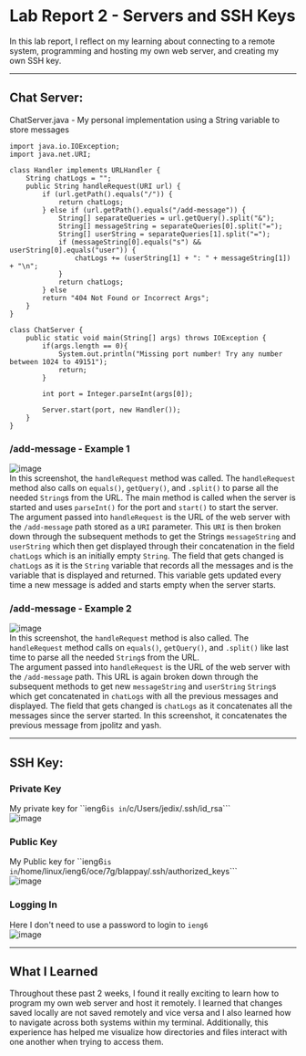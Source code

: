 # **Lab Report 2 - Servers and SSH Keys**   
In this lab report, I reflect on my learning about connecting to a remote system, programming and hosting my own web server, and creating my own SSH key.   

---

## Chat Server:   
ChatServer.java - My personal implementation using a String variable to store messages   
```
import java.io.IOException;
import java.net.URI;

class Handler implements URLHandler {
    String chatLogs = "";
    public String handleRequest(URI url) {
        if (url.getPath().equals("/")) {
            return chatLogs;
        } else if (url.getPath().equals("/add-message")) {
            String[] separateQueries = url.getQuery().split("&");
            String[] messageString = separateQueries[0].split("=");
            String[] userString = separateQueries[1].split("=");
            if (messageString[0].equals("s") && userString[0].equals("user")) {
                chatLogs += (userString[1] + ": " + messageString[1]) + "\n";
            }
            return chatLogs;
        } else
        return "404 Not Found or Incorrect Args";
    }
}

class ChatServer {
    public static void main(String[] args) throws IOException {
        if(args.length == 0){
            System.out.println("Missing port number! Try any number between 1024 to 49151");
            return;
        }

        int port = Integer.parseInt(args[0]);

        Server.start(port, new Handler());
    }
}

```

### /add-message - Example 1   
![image](https://github.com/bl-CSE15L/cse15l-lab-reports/assets/156377155/34421475-bfa2-4fd7-b461-54803c002da6)   
In this screenshot, the ```handleRequest``` method was called. The ```handleRequest``` method also calls on ```equals()```, ```getQuery()```, and ```.split()``` to parse all the needed ```String```s from the URL. The main method is called when the server is started and uses ```parseInt()``` for the port and ```start()``` to start the server.   
The argument passed into ```handleRequest``` is the URL of the web server with the ```/add-message``` path stored as a ```URI``` parameter. This ```URI``` is then broken down through the subsequent methods to get the Strings ```messageString``` and ```userString``` which then get displayed through their concatenation in the field ```chatLogs``` which is an initially empty ```String```.
The field that gets changed is ```chatLogs``` as it is the ```String``` variable that records all the messages and is the variable that is displayed and returned. This variable gets updated every time a new message is added and starts empty when the server starts.   

### /add-message - Example 2   
![image](https://github.com/bl-CSE15L/cse15l-lab-reports/assets/156377155/1fd3cd1d-d197-4534-8aec-969f9b385aa1)   
In this screenshot, the ```handleRequest``` method is also called. The ```handleRequest``` method calls on ```equals()```, ```getQuery()```, and ```.split()``` like last time to parse all the needed ```String```s from the URL.  
The argument passed into ```handleRequest``` is the URL of the web server with the ```/add-message``` path. This URL is again broken down through the subsequent methods to get new ```messageString``` and ```userString``` ```String```s which get concatenated in ```chatLogs``` with all the previous messages and displayed.
The field that gets changed is ```chatLogs``` as it concatenates all the messages since the server started. In this screenshot, it concatenates the previous message from jpolitz and yash.

---
## SSH Key:   

### Private Key   
My private key for ``ieng6``` is in ```/c/Users/jedix/.ssh/id_rsa```   
![image](https://github.com/bl-CSE15L/cse15l-lab-reports/assets/156377155/af5adf62-b61d-4aee-b727-18657a07f5c9)

### Public Key   
My Public key for ``ieng6``` is in ```/home/linux/ieng6/oce/7g/blappay/.ssh/authorized_keys```   
![image](https://github.com/bl-CSE15L/cse15l-lab-reports/assets/156377155/0512beb1-ee1b-414f-a4c9-0c8c92d9cc5e)

### Logging In
Here I don't need to use a password to login to ```ieng6```   
![image](https://github.com/bl-CSE15L/cse15l-lab-reports/assets/156377155/3d392c13-98f6-416a-bc71-8e4a1b18be69)

---

## What I Learned
Throughout these past 2 weeks, I found it really exciting to learn how to program my own web server and host it remotely. I learned that changes saved locally are not saved remotely and vice versa and I also learned how to navigate across both systems within my terminal. Additionally, this experience has helped me visualize how directories and files interact with one another when trying to access them.
